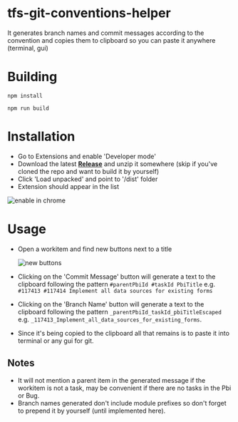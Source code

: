 # tfs-git-conventions-helper
It generates branch names and commit messages according to the convention and copies them to clipboard so you can paste it anywhere (terminal, gui)
# Building
```npm install```

```npm run build```

# Installation
* Go to Extensions and enable 'Developer mode'
* Download the latest **[Release](https://github.com/olegolo/tfs-git-conventions-helper/releases/tag/v1)** and unzip it somewhere (skip if you've cloned the repo and want to build it by yourself)
* Click 'Load unpacked' and point to '/dist' folder
* Extension should appear in the list

![enable in chrome](/docs/enable_in_chrome1.png)
# Usage
* Open a workitem and find new buttons next to a title 
  
  ![new buttons](/docs/usage_task1.png)
* Clicking on the 'Commit Message' button will generate a text to the clipboard following the pattern ```#parentPbiId #taskId PbiTitle``` e.g. ```#117413 #117414 Implement all data sources for existing forms```
* Clicking on the 'Branch Name' button will generate a text to the clipboard following the pattern ```_parentPbiId_taskId_pbiTitleEscaped``` e.g. ```_117413_Implement_all_data_sources_for_existing_forms```.  
* Since it's being copied to the clipboard all that remains is to paste it into terminal or any gui for git.

## Notes
* It will not mention a parent item in the generated message if the workitem is not a task, may be convenient if there are no tasks in the Pbi or Bug.
* Branch names generated don't include module prefixes so don't forget to prepend it by yourself (until implemented here).
